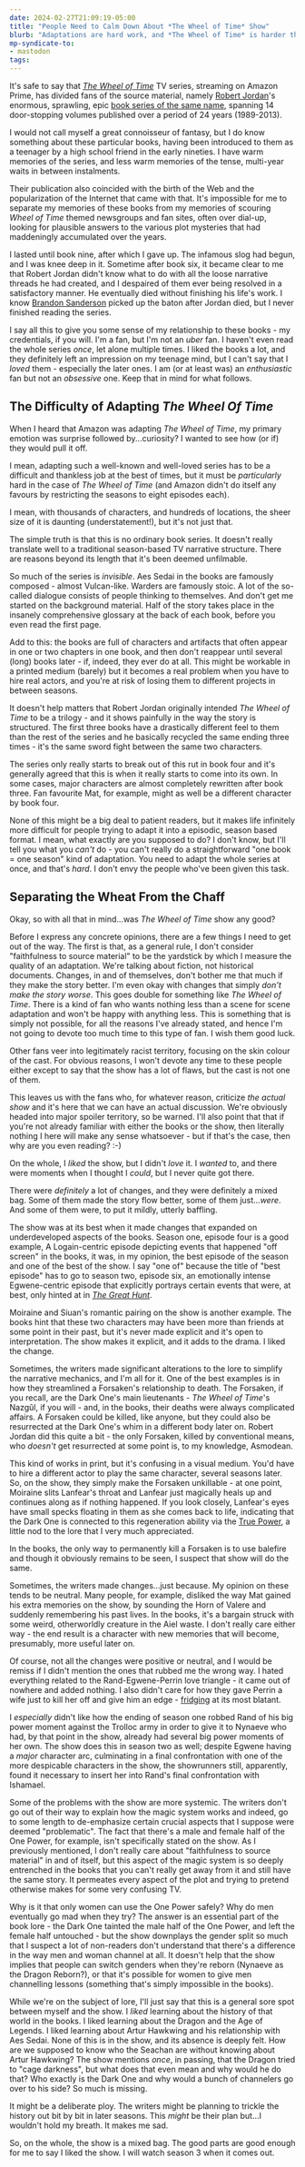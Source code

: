 ```yaml
---
date: 2024-02-27T21:09:19-05:00
title: "People Need to Calm Down About *The Wheel of Time* Show"
blurb: "Adaptations are hard work, and *The Wheel of Time* is harder than most"
mp-syndicate-to:
- mastodon
tags: 
---
```


It's safe to say that [*The Wheel of Time*][1] TV series, streaming on
Amazon Prime, has divided fans of the source material, namely [Robert
Jordan][2]'s enormous, sprawling, epic [book series of the same name][3],
spanning 14 door-stopping volumes published over a period of 24 years
(1989-2013).

I would not call myself a great connoisseur of fantasy, but I do know
something about these particular books, having been introduced to them as a
teenager by a high school friend in the early nineties.  I have warm
memories of the series, and less warm memories of the tense, multi-year
waits in between instalments.

Their publication also coincided with the birth of the Web and the
popularization of the Internet that came with that.  It's impossible for me
to separate my memories of these books from my memories of scouring *Wheel
of Time* themed newsgroups and fan sites, often over dial-up, looking for
plausible answers to the various plot mysteries that had maddeningly
accumulated over the years.

I lasted until book nine, after which I gave up.  The infamous slog had
begun, and I was knee deep in it.  Sometime after book six, it became clear
to me that Robert Jordan didn't know what to do with all the loose narrative
threads he had created, and I despaired of them ever being resolved in a
satisfactory manner.  He eventually died without finishing his life's work.
I know [Brandon Sanderson][4] picked up the baton after Jordan died, but I
never finished reading the series.

I say all this to give you some sense of my relationship to these books - my
credentials, if you will.  I'm a fan, but I'm not an *uber* fan.  I haven't
even read the whole series *once*, let alone multiple times.  I liked the
books a lot, and they definitely left an impression on my teenage mind, but
I can't say that I *loved* them - especially the later ones.  I am (or at
least was) an *enthusiastic* fan but not an *obsessive* one.  Keep that in
mind for what follows.

## The Difficulty of Adapting *The Wheel Of Time*

When I heard that Amazon was adapting *The Wheel of Time*, my primary
emotion was surprise followed by...curiosity?  I wanted to see how (or if)
they would pull it off.

I mean, adapting such a well-known and well-loved series has to be a
difficult and thankless job at the best of times, but it must be
*particularly* hard in the case of *The Wheel of Time* (and Amazon didn't do
itself any favours by restricting the seasons to eight episodes each).

I mean, with thousands of characters, and hundreds of locations, the sheer
size of it is daunting (understatement!), but it's not just that.

The simple truth is that this is no ordinary book series.  It doesn't really
translate well to a traditional season-based TV narrative structure. There
are reasons beyond its length that it's been deemed unfilmable.

So much of the series is *invisible*.  Aes Sedai in the books are famously
composed - almost Vulcan-like.  Warders are famously stoic.  A lot of the
so-called dialogue consists of people thinking to themselves.  And don't get
me started on the background material.  Half of the story takes place in the
insanely comprehensive glossary at the back of each book, before you even
read the first page.

Add to this: the books are full of characters and artifacts that often
appear in one or two chapters in one book, and then don't reappear until
several (long) books later - if, indeed, they ever do at all.  This might be
workable in a printed medium (barely) but it becomes a real problem when you
have to hire real actors, and you're at risk of losing them to different
projects in between seasons.

It doesn't help matters that Robert Jordan originally intended *The Wheel of
Time* to be a trilogy - and it shows painfully in the way the story is
structured.  The first three books have a drastically different feel to them
than the rest of the series and he basically recycled the same ending three
times - it's the same sword fight between the same two characters.

The series only really starts to break out of this rut in book four and it's
generally agreed that this is when it really starts to come into its own.
In some cases, major characters are almost completely rewritten after book
three.  Fan favourite Mat, for example, might as well be a different
character by book four.

None of this might be a big deal to patient readers, but it makes life
infinitely more difficult for people trying to adapt it into a episodic,
season based format.  I mean, what exactly are you supposed to do?  I don't
know, but I'll tell you what you *can't* do - you can't really do a
straightforward "one book = one season" kind of adaptation.  You need to
adapt the whole series at once, and that's *hard*.  I don't envy the people
who've been given this task.

## Separating the Wheat From the Chaff

Okay, so with all that in mind...was *The Wheel of Time* show any good?

Before I express any concrete opinions, there are a few things I need to get
out of the way.  The first is that, as a general rule, I don't consider
"faithfulness to source material" to be the yardstick by which I measure the
quality of an adaptation.  We're talking about fiction, not historical
documents.  Changes, in and of themselves, don't bother me that much if they
make the story better.  I'm even okay with changes that simply *don't make
the story worse*.  This goes double for something like *The Wheel of Time*.
There is a kind of fan who wants nothing less than a scene for scene
adaptation and won't be happy with anything less.  This is something that is
simply not possible, for all the reasons I've already stated, and hence I'm
not going to devote too much time to this type of fan.  I wish them good
luck.

Other fans veer into legitimately racist territory, focusing on the skin
colour of the cast.  For obvious reasons, I won't devote any time to these
people either except to say that the show has a lot of flaws, but the cast
is not one of them.

This leaves us with the fans who, for whatever reason, criticize *the actual
show* and it's here that we can have an actual discussion.  We're obviously
headed into major spoiler territory, so be warned.  I'll also point that
that if you're not already familiar with either the books or the show, then
literally nothing I here will make any sense whatsoever - but if that's the
case, then why are you even reading? :-)

On the whole, I *liked* the show, but I didn't *love* it.  I *wanted* to,
and there were moments when I thought I *could*, but I never quite got
there.

There were *definitely* a lot of changes, and they were definitely a mixed
bag.  Some of them made the story flow better, some of them just...*were*.
And some of them were, to put it mildly, utterly baffling.

The show was at its best when it made changes that expanded on
underdeveloped aspects of the books.  Season one, episode four is a good
example, A Logain-centric episode depicting events that happened "off
screen" in the books, it was, in my opinion, the best episode of the season
and one of the best of the show.  I say "one of" because the title of "best
episode" has to go to season two, episode six, an emotionally intense
Egwene-centric episode that explicitly portrays certain events that were, at
best, only hinted at in [*The Great Hunt*][5].

Moiraine and Siuan's romantic pairing on the show is another example.  The
books hint that these two characters may have been more than friends at some
point in their past, but it's never made explicit and it's open to
interpretation.  The show makes it explicit, and it adds to the drama.  I
liked the change.

Sometimes, the writers made significant alterations to the lore to simplify
the narrative mechanics, and I'm all for it.  One of the best examples is in
how they streamlined a Forsaken's relationship to death.  The Forsaken, if
you recall, are the Dark One's main lieutenants - *The Wheel of Time*'s
Nazgûl, if you will - and, in the books, their deaths were always
complicated affairs.  A Forsaken could be killed, like anyone, but they
could also be resurrected at the Dark One's whim in a different body later
on.  Robert Jordan did this quite a bit - the only Forsaken, killed by
conventional means, who *doesn't* get resurrected at some point is, to my
knowledge, Asmodean.

This kind of works in print, but it's confusing in a visual medium.  You'd
have to hire a different actor to play the same character, several seasons
later.  So, on the show, they simply make the Forsaken unkillable - at one
point, Moiraine slits Lanfear's throat and Lanfear just magically heals up
and continues along as if nothing happened.  If you look closely, Lanfear's
eyes have small specks floating in them as she comes back to life,
indicating that the Dark One is connected to this regeneration ability via
the [True Power][6], a little nod to the lore that I very much appreciated.

In the books, the only way to permanently kill a Forsaken is to use balefire
and though it obviously remains to be seen, I suspect that show will do the
same.

Sometimes, the writers made changes...just because.  My opinion on these
tends to be neutral.  Many people, for example, disliked the way Mat gained
his extra memories on the show, by sounding the Horn of Valere and suddenly
remembering his past lives.  In the books, it's a bargain struck with some
weird, otherworldly creature in the Aiel waste.  I don't really care either
way - the end result is a character with new memories that will become,
presumably, more useful later on.

Of course, not all the changes were positive or neutral, and I would be
remiss if I didn't mention the ones that rubbed me the wrong way. I hated
everything related to the Rand-Egwene-Perrin love triangle - it came out of
nowhere and added nothing.  I also didn't care for how they gave Perrin a
wife just to kill her off and give him an edge - [fridging][7] at its most
blatant.

I *especially* didn't like how the ending of season one robbed Rand of his
big power moment against the Trolloc army in order to give it to Nynaeve who
had, by that point in the show, already had several big power moments of her
own.  The show does this in season two as well; despite Egwene having a
*major* character arc, culminating in a final confrontation with one of the
more despicable characters in the show, the showrunners still, apparently,
found it necessary to insert her into Rand's final confrontation with
Ishamael.

Some of the problems with the show are more systemic.  The writers don't go
out of their way to explain how the magic system works and indeed, go to
some length to de-emphasize certain crucial aspects that I suppose were
deemed "problematic".  The fact that there's a male and female half of the
One Power, for example, isn't specifically stated on the show.  As I
previously mentioned, I don't really care about "faithfulness to source
material" in and of itself, but this aspect of the magic system is so deeply
entrenched in the books that you can't really get away from it and still
have the same story.  It permeates every aspect of the plot and trying to
pretend otherwise makes for some very confusing TV.

Why is it that only women can use the One Power safely?  Why do men
eventually go mad when they try?  The answer is an essential part of the
book lore - the Dark One tainted the male half of the One Power, and left
the female half untouched - but the show downplays the gender split so much
that I suspect a lot of non-readers don't understand that there's a
difference in the way men and woman channel at all.  It doesn't help that
the show implies that people can switch genders when they're reborn (Nynaeve
as the Dragon Reborn?), or that it's possible for women to give men
channelling lessons (something that's simply impossible in the books).

While we're on the subject of lore, I'll just say that this is a general
sore spot between myself and the show.  I *liked* learning about the history
of that world in the books.  I liked learning about the Dragon and the Age
of Legends.  I liked learning about Artur Hawkwing and his relationship with
Aes Sedai.  None of this is in the show, and its absence is deeply felt.
How are we supposed to know who the Seachan are without knowing about Artur
Hawkwing?  The show mentions *once*, in passing, that the Dragon tried to
"cage darkness", but what does that even mean and why would he do that?  Who
exactly is the Dark One and why would a bunch of channelers go over to his
side?  So much is missing.

It might be a deliberate ploy.  The writers might be planning to trickle the
history out bit by bit in later seasons.  This *might* be their plan but...I
wouldn't hold my breath.  It makes me sad.

So, on the whole, the show is a mixed bag.  The good parts are good enough
for me to say I liked the show.  I will watch season 3 when it comes out.

[1]: https://en.wikipedia.org/wiki/The_Wheel_of_Time_(TV_series)
[2]: https://en.wikipedia.org/wiki/Robert_Jordan
[3]: https://en.wikipedia.org/wiki/The_Wheel_of_Time
[4]: https://en.wikipedia.org/wiki/Brandon_Sanderson
[5]: https://en.wikipedia.org/wiki/The_Great_Hunt
[6]: https://wot.fandom.com/wiki/True_Power
[7]: https://tvtropes.org/pmwiki/pmwiki.php/Main/WomenInRefrigerators
